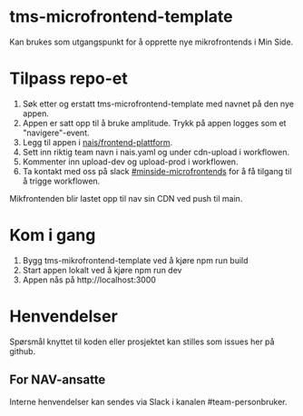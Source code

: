 # tms-microfrontend-template

Kan brukes som utgangspunkt for å opprette nye mikrofrontends i Min Side.

# Tilpass repo-et

1. Søk etter og erstatt tms-microfrontend-template med navnet på den nye appen.
2. Appen er satt opp til å bruke amplitude. Trykk på appen logges som et "navigere"-event.
3. Legg til appen i [nais/frontend-plattform](https://github.com/nais/frontend-plattform/blob/main/teams.tfvars).
4. Sett inn riktig team navn i nais.yaml og under cdn-upload i workflowen.
5. Kommenter inn upload-dev og upload-prod i workflowen.
6. Ta kontakt med oss på slack [#minside-microfrontends](https://nav-it.slack.com/archives/C04V21LT27P) for å få tilgang til å trigge workflowen.

Mikfrontenden blir lastet opp til nav sin CDN ved push til main.

# Kom i gang

1. Bygg tms-mikrofrontend-template ved å kjøre npm run build
2. Start appen lokalt ved å kjøre npm run dev
3. Appen nås på http://localhost:3000

# Henvendelser

Spørsmål knyttet til koden eller prosjektet kan stilles som issues her på github.

## For NAV-ansatte

Interne henvendelser kan sendes via Slack i kanalen #team-personbruker.
